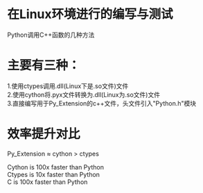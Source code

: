 # 在Linux环境进行的编写与测试
Python调用C++函数的几种方法

# 主要有三种： 
1.使用ctypes调用.dll(Linux下是.so文件)文件  
2.使用cython将.pyx文件转换为.dll(Linux为.so文件)文件  
3.直接编写用于Py_Extension的c++文件，头文件引入"Python.h"模块

# 效率提升对比
Py_Extension ≈ cython > ctypes

Cython is 100x faster than Python  
Ctypes is 10x faster than Python  
C is 100x faster than Python
